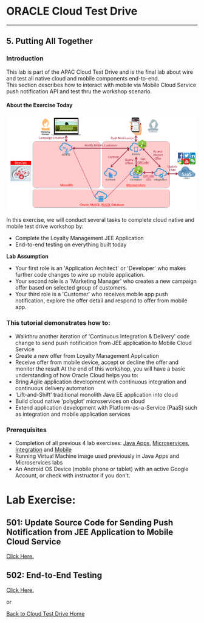 # ORACLE Cloud Test Drive #
-----
## 5. Putting All Together ##

### Introduction ###
This lab is part of the APAC Cloud Test Drive and is the final lab about wire and test all native cloud and mobile components end-to-end.  
This section describes how to interact with mobile via Mobile Cloud Service push notification API and test thru the workshop scenario.

#### About the Exercise Today ####

![](images/final.scope.png)

In this exercise, we will conduct several tasks to complete cloud native and mobile test drive workshop by:
- Complete the Loyalty Management JEE Application
- End-to-end testing on everything built today

**Lab Assumption**
+ Your first role is an 'Application Architect' or 'Developer' who makes further code changes to wire up mobile application.
+ Your second role is a 'Marketing Manager' who creates a new campaign offer based on selected group of customers.
+ Your third role is a 'Customer' who receives mobile app push notification, explore the offer detail and respond to offer from mobile app.

### This tutorial demonstrates how to: ###
- Walkthru another iteration of 'Continuous Integration & Delivery' code change to send push notification from JEE application to Mobile Cloud Service
- Create a new offer from Loyalty Management Application
- Receive offer from mobile device, accept or decline the offer and monitor the result
At the end of this workshop, you will have a basic understanding of how Oracle Cloud helps you to:
- Bring Agile application development with continuous integration and continuous delivery automation
- 'Lift-and-Shift' traditional monolith Java EE application into cloud
- Build cloud native 'polyglot' microservices on cloud
- Extend application development with Platform-as-a-Service (PaaS) such as integration and mobile application services

### Prerequisites ###
- Completion of all previous 4 lab exercises: [Java Apps](../Java%20Apps/README.md), [Microservices](../Microservices/README.md), [Integration](../Integrations/README.md) and [Mobile](Mobile%20Service%20and%20App/README.md)
- Running Virtual Machine image used previously in Java Apps and Microservices labs
- An Android OS Device (mobile phone or tablet) with an active Google Account, or check with instructor if you don't.

# Lab Exercise: #

## 501: Update Source Code for Sending Push Notification from JEE Application to Mobile Cloud Service ##

[Click Here.](501-PuttingAllTogetherLab.md)

## 502: End-to-End Testing ##

[Click Here.](502-PuttingAllTogetherLab.md)

or

[Back to Cloud Test Drive Home](../README.md)
